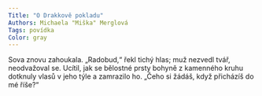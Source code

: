 ```yaml
---
Title: "O Drakkově pokladu"
Authors: Michaela "Miška" Merglová
Tags: povídka
Color: gray
---
```

Sova znovu zahoukala. „Radobud,“ řekl tichý hlas; muž nezvedl tvář,
neodvažoval se. Ucítil, jak se bělostné prsty bohyně z kamenného kruhu dotknuly
vlasů v jeho týle a zamrazilo ho. „Čeho si žádáš, když přicházíš do mé říše?“
